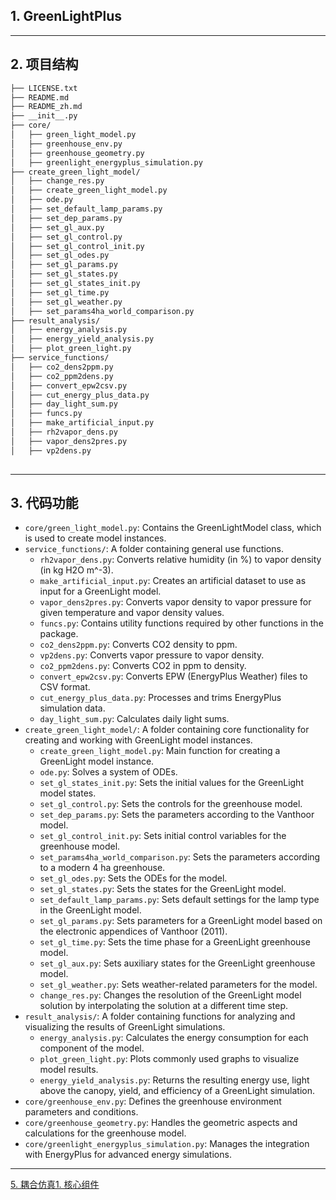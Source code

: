 ## 1\. GreenLightPlus[](#1-greenlightplus)

* * *

## 2\. 项目结构[](#2-项目结构)

```markdown
├── LICENSE.txt
├── README.md
├── README_zh.md
├── __init__.py
├── core/
│   ├── green_light_model.py
│   ├── greenhouse_env.py
│   ├── greenhouse_geometry.py
│   ├── greenlight_energyplus_simulation.py
├── create_green_light_model/
│   ├── change_res.py
│   ├── create_green_light_model.py
│   ├── ode.py
│   ├── set_default_lamp_params.py
│   ├── set_dep_params.py
│   ├── set_gl_aux.py
│   ├── set_gl_control.py
│   ├── set_gl_control_init.py
│   ├── set_gl_odes.py
│   ├── set_gl_params.py
│   ├── set_gl_states.py
│   ├── set_gl_states_init.py
│   ├── set_gl_time.py
│   ├── set_gl_weather.py
│   ├── set_params4ha_world_comparison.py
├── result_analysis/
│   ├── energy_analysis.py
│   ├── energy_yield_analysis.py
│   ├── plot_green_light.py
├── service_functions/
│   ├── co2_dens2ppm.py
│   ├── co2_ppm2dens.py
│   ├── convert_epw2csv.py
│   ├── cut_energy_plus_data.py
│   ├── day_light_sum.py
│   ├── funcs.py
│   ├── make_artificial_input.py
│   ├── rh2vapor_dens.py
│   ├── vapor_dens2pres.py
│   ├── vp2dens.py
 
```

* * *

## 3\. 代码功能[](#3-代码功能)

+   `core/green_light_model.py`: Contains the GreenLightModel class, which is used to create model instances.
+   `service_functions/`: A folder containing general use functions.
    +   `rh2vapor_dens.py`: Converts relative humidity (in %) to vapor density (in kg H2O m^\-3).
    +   `make_artificial_input.py`: Creates an artificial dataset to use as input for a GreenLight model.
    +   `vapor_dens2pres.py`: Converts vapor density to vapor pressure for given temperature and vapor density values.
    +   `funcs.py`: Contains utility functions required by other functions in the package.
    +   `co2_dens2ppm.py`: Converts CO2 density to ppm.
    +   `vp2dens.py`: Converts vapor pressure to vapor density.
    +   `co2_ppm2dens.py`: Converts CO2 in ppm to density.
    +   `convert_epw2csv.py`: Converts EPW (EnergyPlus Weather) files to CSV format.
    +   `cut_energy_plus_data.py`: Processes and trims EnergyPlus simulation data.
    +   `day_light_sum.py`: Calculates daily light sums.
+   `create_green_light_model/`: A folder containing core functionality for creating and working with GreenLight model instances.
    +   `create_green_light_model.py`: Main function for creating a GreenLight model instance.
    +   `ode.py`: Solves a system of ODEs.
    +   `set_gl_states_init.py`: Sets the initial values for the GreenLight model states.
    +   `set_gl_control.py`: Sets the controls for the greenhouse model.
    +   `set_dep_params.py`: Sets the parameters according to the Vanthoor model.
    +   `set_gl_control_init.py`: Sets initial control variables for the greenhouse model.
    +   `set_params4ha_world_comparison.py`: Sets the parameters according to a modern 4 ha greenhouse.
    +   `set_gl_odes.py`: Sets the ODEs for the model.
    +   `set_gl_states.py`: Sets the states for the GreenLight model.
    +   `set_default_lamp_params.py`: Sets default settings for the lamp type in the GreenLight model.
    +   `set_gl_params.py`: Sets parameters for a GreenLight model based on the electronic appendices of Vanthoor (2011).
    +   `set_gl_time.py`: Sets the time phase for a GreenLight greenhouse model.
    +   `set_gl_aux.py`: Sets auxiliary states for the GreenLight greenhouse model.
    +   `set_gl_weather.py`: Sets weather-related parameters for the model.
    +   `change_res.py`: Changes the resolution of the GreenLight model solution by interpolating the solution at a different time step.
+   `result_analysis/`: A folder containing functions for analyzing and visualizing the results of GreenLight simulations.
    +   `energy_analysis.py`: Calculates the energy consumption for each component of the model.
    +   `plot_green_light.py`: Plots commonly used graphs to visualize model results.
    +   `energy_yield_analysis.py`: Returns the resulting energy use, light above the canopy, yield, and efficiency of a GreenLight simulation.
+   `core/greenhouse_env.py`: Defines the greenhouse environment parameters and conditions.
+   `core/greenhouse_geometry.py`: Handles the geometric aspects and calculations for the greenhouse model.
+   `core/greenlight_energyplus_simulation.py`: Manages the integration with EnergyPlus for advanced energy simulations.

* * *

[5. 耦合仿真](https://botanicbyte.com/Tutorial/CoupledSimulation "5. 耦合仿真")[1. 核心组件](https://botanicbyte.com/Code_Structure/core "1. 核心组件")